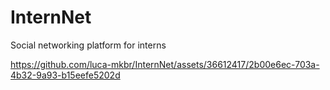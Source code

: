 # InternNet
Social networking platform for interns


https://github.com/luca-mkbr/InternNet/assets/36612417/2b00e6ec-703a-4b32-9a93-b15eefe5202d

